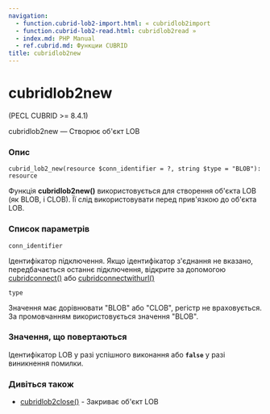 ```yaml
---
navigation:
  - function.cubrid-lob2-import.html: « cubridlob2import
  - function.cubrid-lob2-read.html: cubridlob2read »
  - index.md: PHP Manual
  - ref.cubrid.md: Функции CUBRID
title: cubridlob2new
---
```

# cubridlob2new

(PECL CUBRID >= 8.4.1)

cubridlob2new — Створює об'єкт LOB

### Опис

```methodsynopsis
cubrid_lob2_new(resource $conn_identifier = ?, string $type = "BLOB"): resource
```

Функція **cubridlob2new()** використовується для створення об'єкта LOB (як BLOB, і CLOB). Її слід використовувати перед прив'язкою до об'єкта LOB.

### Список параметрів

`conn_identifier`

Ідентифікатор підключення. Якщо ідентифікатор з'єднання не вказано, передбачається останнє підключення, відкрите за допомогою [cubridconnect()](function.cubrid-connect.html) або [cubridconnectwithurl()](function.cubrid-connect-with-url.md)

`type`

Значення має дорівнювати "BLOB" або "CLOB", регістр не враховується. За промовчанням використовується значення "BLOB".

### Значення, що повертаються

Ідентифікатор LOB у разі успішного виконання або **`false`** у разі виникнення помилки.

### Дивіться також

-   [cubridlob2close()](function.cubrid-lob2-close.md) - Закриває об'єкт LOB
